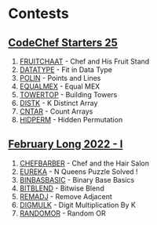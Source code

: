# Contests

## [CodeChef Starters 25](https://www.codechef.com/START25)
1. [FRUITCHAAT](https://www.codechef.com/problems/FRUITCHAAT) - Chef and His Fruit Stand
2. [DATATYPE](https://www.codechef.com/problems/DATATYPE) - Fit in Data Type
3. [POLIN](https://www.codechef.com/problems/POLIN) - Points and Lines
4. [EQUALMEX](https://www.codechef.com/problems/EQUALMEX) - Equal MEX
5. [TOWERTOP](https://www.codechef.com/problems/TOWERTOP) - Building Towers
6. [DISTK](https://www.codechef.com/problems/DISTK) - K Distinct Array
7. [CNTAR](https://www.codechef.com/problems/CNTAR) - Count Arrays
8. [HIDPERM](https://www.codechef.com/problems/HIDPERM) - Hidden Permutation

## [February Long 2022 - I](https://www.codechef.com/FEB221)
1. [CHEFBARBER](https://www.codechef.com/problems/CHEFBARBER) - Chef and the Hair Salon
2. [EUREKA](https://www.codechef.com/problems/EUREKA) - N Queens Puzzle Solved !
3. [BINBASBASIC](https://www.codechef.com/problems/BINBASBASIC) - Binary Base Basics
4. [BITBLEND](https://www.codechef.com/problems/BITBLEND) - Bitwise Blend
5. [REMADJ](https://www.codechef.com/problems/REMADJ) - Remove Adjacent
6. [DIGMULK](https://www.codechef.com/problems/DIGMULK) - Digit Multiplication By K
7. [RANDOMOR](https://www.codechef.com/problems/RANDOMOR) - Random OR
